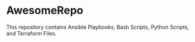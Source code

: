 # AwesomeRepo
This repository contains Ansible Playbooks, Bash Scripts, Python Scripts, and Terraform Files.
